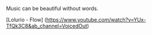 Music 
can
be
beautiful without
words.


[Lolurio - Flow] (https://www.youtube.com/watch?v=YUx-TfQk3C8&ab_channel=VoicedOut)
